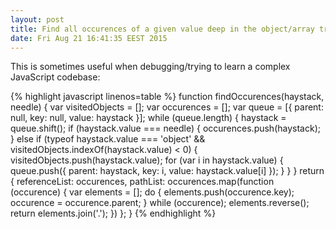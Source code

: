 ```yaml
---
layout: post
title: Find all occurences of a given value deep in the object/array tree
date: Fri Aug 21 16:41:35 EEST 2015
---
```

This is sometimes useful when debugging/trying to learn a complex JavaScript codebase:

{% highlight javascript linenos=table %}
function findOccurences(haystack, needle) {
    var visitedObjects = [];
    var occurences = [];
    var queue = [{
        parent: null,
        key: null,
        value: haystack
    }];
    while (queue.length) {
        haystack = queue.shift();
        if (haystack.value === needle) {
            occurences.push(haystack);
        } else if (typeof haystack.value === 'object' && visitedObjects.indexOf(haystack.value) < 0) {
            visitedObjects.push(haystack.value);
            for (var i in haystack.value) {
                queue.push({
                    parent: haystack,
                    key: i,
                    value: haystack.value[i]
                });
            }
        }
    }
    return {
        referenceList: occurences,
        pathList: occurences.map(function (occurence) {
            var elements = [];
            do {
                elements.push(occurence.key);
                occurence = occurence.parent;
            } while (occurence);
            elements.reverse();
            return elements.join('.');
        })
    };
}
{% endhighlight %}
